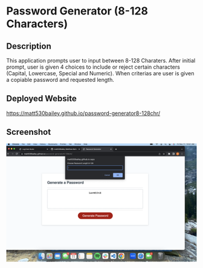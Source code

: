 # Password Generator (8-128 Characters)

## Description

This application prompts user to input between 8-128 Charaters. After initial prompt, user is given 4 choices to include or reject certain characters (Capital, Lowercase, Special and Numeric). When criterias are user is given a copiable password and requested length.

## Deployed Website

https://matt530bailey.github.io/password-generator8-128chr/

## Screenshot
![PW Generator Screenshot](/assets/DeployedPwGenerator.png "Deployed Website Password Generator")
